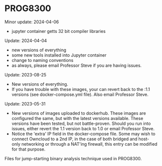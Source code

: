 # PROG8300

Minor update: 2024-04-06
- jupyter container getts 32 bit compiler libraries

Update: 2024-04-04
- new versions of everything
- some new tools installed into Jupyter container
- change to naming conventions
- as always, please email Professor Steve if you are having issues.

Update: 2023-08-25
- New versions of everything.
- If you have trouble with these images, your can revert back to the :1.1 versions (see docker-compose.yml file). Also email Professor Steve.

Update: 2023-05-31
- New versions of images uploaded to dockerhub. These images are configured the same, but with the latest versions available.
    These versions have been tested, but not battle-proven.  Should you run into issues, either revert the 1.1 version back to 1.0
    or email Professor Steve.
- Notice the 'extra' IP field in the docker-compose file.  Some may wish to connect Owncloud to a 2nd IP, in the case of both bridged
    and host-only networking or through a NAT'ing firewall, this entry can be modified for that purpose.

Files for jump-starting binary analysis technique used in PROG8300.
